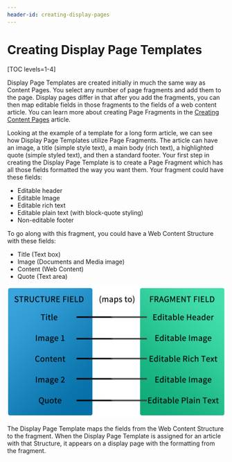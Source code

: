 ```yaml
---
header-id: creating-display-pages
---
```


# Creating Display Page Templates

[TOC levels=1-4]

Display Page Templates are created initially in much the same way as Content
Pages. You  select any number of page fragments and add them to the page.
Display pages differ in that after you add the fragments, you can then map
editable fields in those fragments to the fields of a web content article. You
can learn more about creating Page Fragments in the 
[Creating Content Pages](/docs/7-2/user/-/knowledge_base/u/creating-content-pages)
article.

Looking at the example of a template for a long form article, we can see how
Display Page Templates utilize Page Fragments. The article can have an image, a
title (simple style text), a main body (rich text), a highlighted quote (simple
styled text), and then a standard footer. Your first step in creating the
Display Page Template is to create a Page Fragment which has all those fields
formatted the way you want them. Your fragment could have these fields:

-  Editable header
-  Editable Image
-  Editable rich text
-  Editable plain text (with block-quote styling)
-  Non-editable footer

To go along with this fragment, you could have a Web Content Structure with 
these fields:

-  Title (Text box)
-  Image (Documents and Media image)
-  Content (Web Content)
-  Quote (Text area)

![Figure 1: Connecting structure fields to fragment data.](../../../../../images/structure-to-fragment.png)

The Display Page Template maps the fields from the Web Content Structure to the
fragment. When the Display Page Template is assigned for an article with that
Structure, it appears on a display page with the formatting from the fragment.
